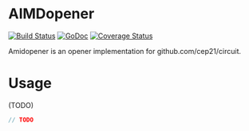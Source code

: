 # AIMDopener
[![Build Status](https://travis-ci.org/cep21/amidopener.svg?branch=master)](https://travis-ci.org/cep21/amidopener)
[![GoDoc](https://godoc.org/github.com/cep21/amidopener?status.svg)](https://godoc.org/github.com/cep21/amidopener)
[![Coverage Status](https://coveralls.io/repos/github/cep21/amidopener/badge.svg)](https://coveralls.io/github/cep21/amidopener)

Amidopener is an opener implementation for github.com/cep21/circuit.

# Usage

(TODO)

```go
// TODO
```